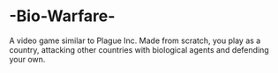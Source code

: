 # -Bio-Warfare-
A video game similar to Plague Inc. Made from scratch, you play as a country, attacking other countries with biological agents and defending your own.
